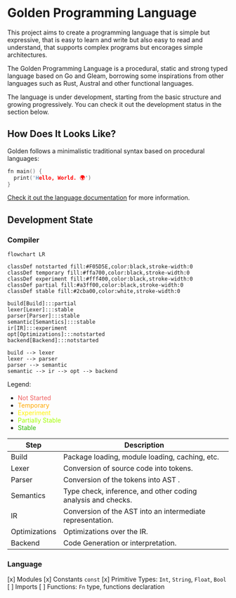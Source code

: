 # Golden Programming Language

This project aims to create a programming language that is simple but expressive, that is easy to learn and write but also easy to read and understand, that supports complex programs but encorages simple architectures. 

The Golden Programming Language is a procedural, static and strong typed language based on Go and Gleam, borrowing some inspirations from other languages such as Rust, Austral and other functional languages.

The language is under development, starting from the basic structure and growing progressively. You can check it out the development status in the section below.

## How Does It Looks Like?

Golden follows a minimalistic traditional syntax based on procedural languages:

```c
fn main() {
  print('Hello, World. 🌍')
}
```

[Check it out the language documentation](./.docs/index.md) for more information.


## Development State

### Compiler

```mermaid
flowchart LR

classDef notstarted fill:#F05D5E,color:black,stroke-width:0
classDef temporary fill:#ffa700,color:black,stroke-width:0
classDef experiment fill:#fff400,color:black,stroke-width:0
classDef partial fill:#a3ff00,color:black,stroke-width:0
classDef stable fill:#2cba00,color:white,stroke-width:0

build[Build]:::partial
lexer[Lexer]:::stable
parser[Parser]:::stable
semantic[Semantics]:::stable
ir[IR]:::experiment
opt[Optimizations]:::notstarted
backend[Backend]:::notstarted

build --> lexer
lexer --> parser
parser --> semantic
semantic --> ir --> opt --> backend
```

Legend:

- <span style="color:#F05D5E">Not Started</span>
- <span style="color:#ffa700">Temporary</span>
- <span style="color:#fff400">Experiment</span>
- <span style="color:#a3ff00">Partially Stable</span>
- <span style="color:#2cba00">Stable</span>

| Step          | Description                                                  |
|---------------|--------------------------------------------------------------|
| Build         | Package loading, module loading, caching, etc.               |
| Lexer         | Conversion of source code into tokens.                       |
| Parser        | Conversion of the tokens into AST .                          |
| Semantics     | Type check, inference, and other coding analysis and checks. |
| IR            | Conversion of the AST into an intermediate representation.   |
| Optimizations | Optimizations over the IR.                                   |
| Backend       | Code Generation or interpretation.                           |

### Language

[x] Modules
[x] Constants `const`
[x] Primitive Types: `Int`, `String`, `Float`, `Bool`
[ ] Imports
[ ] Functions: `Fn` type, functions declaration

